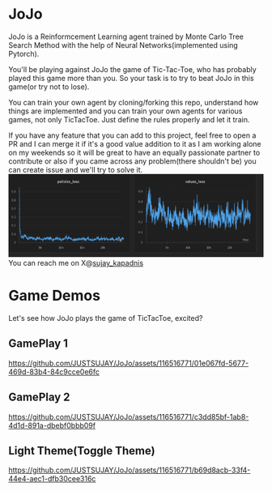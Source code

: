 # JoJo
JoJo is a Reinformcement Learning agent trained by Monte Carlo Tree Search Method with the help of Neural Networks(implemented using Pytorch).

You'll be playing against JoJo the game of Tic-Tac-Toe, who has probably played this game more than you. So your task is to try to beat JoJo in this game(or try not to lose).

You can train your own agent by cloning/forking this repo, understand how things are implemented and you can train your own agents for various games, not only TicTacToe. Just define the rules properly and let it train.

If you have any feature that you can add to this project, feel free to open a PR and I can merge it if it's a good value addition to it as I am working alone on my weekends so it will be great to have an equally passionate partner to contribute or also if you came across any problem(there shouldn't be) you can create issue and we'll try to solve it.
![alt text](Assets/dashboard.png)
You can reach me on X@[sujay_kapadnis](https://twitter.com/sujay_kapadnis)


# Game Demos
Let's see how JoJo plays the game of TicTacToe, excited?

## GamePlay 1


https://github.com/JUSTSUJAY/JoJo/assets/116516771/01e067fd-5677-469d-83b4-84c9cce0e6fc



## GamePlay 2


https://github.com/JUSTSUJAY/JoJo/assets/116516771/c3dd85bf-1ab8-4d1d-891a-dbebf0bbb09f




## Light Theme(Toggle Theme)



https://github.com/JUSTSUJAY/JoJo/assets/116516771/b69d8acb-33f4-44e4-aec1-dfb30cee316c







